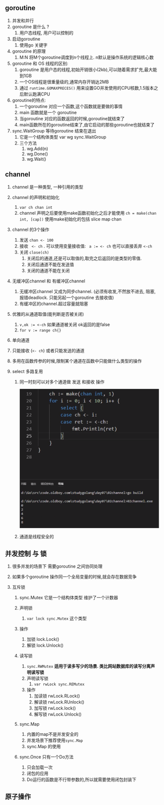 ## goroutine 

1. 并发和并行
2. goroutine 是什么 ?
   1. 用户态线程, 用户可以控制的
3. 启动goroutine 
   1. 使用go 关键字
4. goroutine 的原理
   1. M:N   将M个goroutine调度到n个线程上. n默认是操作系统的逻辑核心数
5. goroutine 和 OS 线程的区别:
   1. goroutine 是用户态的线程,初始开销很小(2kb),可以随着需求扩充,最大能到1GB
   2. 一个OS线程是很重量级的,通常内存开销达2MB
   3. 通过  `runtime.GOMAXPRECES()` 用来设置GO并发使用的CPU核数,1.5版本之后默认跑满CPU
6. goroutine的特点:
   1. 一个goroutine 对应一个函数,这个函数就是要做的事情
   2. main 函数就是一个 goroutine 
   3. 当goroutine 对应的函数返回的时候,goroutine就结束了
   4. main函数所在的goroutine结束了,由它启动的那些goroutine也就结束了
7. sync.WaitGroup  等待goroutine 结束在退出
   1. 它是一个结构体类型 var wg sync.WaitGroup
   2. 三个方法
      1. wg.Add(n)
      2. wg.Done()
      3. wg.Wait()





## channel

1. channel 是一种类型, 一种引用的类型

2. channel 的声明和初始化

   1. `var ch chan int` 
   2. channel 声明之后要使用make函数初始化之后才能使用  `ch = make(chan int, [cap])`  使用make初始化的包括 slice map chan 

   

   

3. channel 的3个操作

   1. 发送  `chan <- 100 ` 
   2. 接收 ` <- ch` . 可以使用变量接收值: ` a := <- ch` 也可以直接丢弃 `<-ch`
   3. 关闭 `close(ch)`  
      1. 关闭后的通道,还是可以取值的,取完之后返回的是类型的零值.
      2. 关闭后通道不能在发送值
      3. 关闭的通道不能在关闭

4. 无缓冲区channel 和 有缓冲区channel

   1. 无缓冲区channel 又成为同步channel.  (必须有收发,不然放不进去, 阻塞,报错deadlock. 只能另起一个goroutine 去接收值)
   2. 有缓冲区的channel.超过容量就阻塞

5. 优雅的从通道取值(能判断是否被关闭)

   1. `v,ok := <-ch` 如果通道被关闭 ok返回的是false
   2. `for v := range ch{}`

6.  单向通道

   1. 只能接收 (`<- ch`) 或者只能发送的通道
   2. 多用在函数传参的时候,限制某个通道在函数中只能做什么类型的操作

7. select 多路复用

   1. 同一时刻可以对多个通道做 发送 和接收 操作

      ![1569124666860](assets/1569124666860.png)

   8. 通道是线程安全的



## 并发控制 与 锁



1. 很多并发的场景下 需要goroutine 之间协同处理

2. 如果多个goroutine 操作同一个全局变量的时候,就会存在数据竞争

3. 互斥锁

   1. sync.Mutex  它是一个结构体类型 维护了一个计数器
   2. 声明锁
      1. `var lock sync.Mutex`  这个类型
   3. 操作
      1. 加锁 lock.Lock()
      2. 解锁 lock.Unlock()
   4. 读写锁
      1. `sync.RWMutex`  **适用于读多写少的场景. 类比网站数据库的读写分离声明读写锁**
      2. 声明读写锁
         1. `var rwLock sync.REMutex`
      3. 操作
         1. 加读锁  rwLock.RLock()
         2. 解读锁  rwLock.RUnlock()
         3. 加写锁  rwLock.lock()
         4. 解写锁  rwLock.Unlock()
   5. sync.Map
      1. 内置的map不是并发安全的
      2. 并发场景下推荐使用`sync.Map`
      3. sync.Map 的使用

   6. sync.Once  只有一个Do方法
      1. 只会加载一次 
      2. 闭包的应用  
      3. Do运行的函数是不行带参数的,所以就需要使用闭包封装下



## 原子操作






